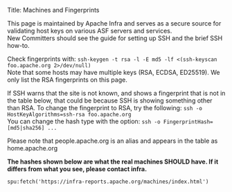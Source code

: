 Title: Machines and Fingerprints

This page is maintained by Apache Infra and serves as a secure source for validating host keys on various ASF servers and services. <br/>
New Committers should see the guide for setting up SSH and the brief SSH how-to.

Check fingerprints with: `ssh-keygen -t rsa -l -E md5 -lf <(ssh-keyscan foo.apache.org 2>/dev/null)` <br/>
Note that some hosts may have multiple keys (RSA, ECDSA, ED25519). We only list the RSA fingerprints on this page.

If SSH warns that the site is not known, and shows a fingerprint that is not in the table below, that could be because SSH is showing something other than RSA. To change the fingerprint to RSA, try the following: `ssh -o HostKeyAlgorithms=ssh-rsa foo.apache.org` <br/>
You can change the hash type with the option: `ssh -o FingerprintHash=[md5|sha256] ... `

Please note that people.apache.org is an alias and appears in the table as home.apache.org

**The hashes shown below are what the real machines SHOULD have. If it differs from what you see, please contact infra.**


`spu:fetch('https://infra-reports.apache.org/machines/index.html')`

